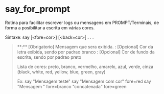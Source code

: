 # say_for_prompt

Rotina para facilitar escrever logs ou mensagens em PROMPT/Terminais, de forma a posibilitar a escrita em várias cores.


Sintaxe: say <mensagem> [<fore=cor>] [<back=cor>] . . .

<blockquote>
**<mensagem>:** [Obrigatorio] Mensagem que sera exibida.
<fore=cor>: [Opcional] Cor da letra exibida, sendo por padrao branco
<back=cor>: [Opcional] Cor de fundo da escrita, sendo por padrao preto

Lista de cores: preto, branco, vermelho, amarelo, azul, verde, cinza
               (black, white, red, yellow, blue, green, gray)


Ex: say "Mensagem teste"
    say "Mensagem com cor" fore=red
    say "Mensagem " fore=branco "concatenada" fore=green




